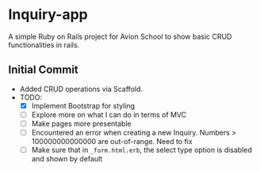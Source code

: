# Inquiry-app

A simple Ruby on Rails project for Avion School to show basic CRUD functionalities in rails.

## Initial Commit
- Added CRUD operations via Scaffold.
- TODO:
  - [x] Implement Bootstrap for styling
  - [ ] Explore more on what I can do in terms of MVC
  - [ ] Make pages more presentable
  - [ ] Encountered an error when creating a new Inquiry. Numbers > 100000000000000 are out-of-range. Need to fix
  - [ ] Make sure that in `_form.html.erb`, the select type option is disabled and shown by default